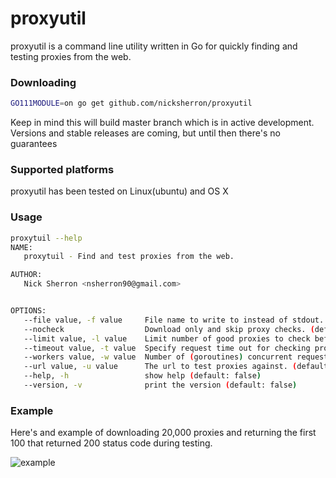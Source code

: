proxyutil
===
proxyutil is a command line utility written in Go for quickly finding and testing proxies from the web.


### Downloading

```bash
GO111MODULE=on go get github.com/nicksherron/proxyutil
```
Keep in mind this will build master branch which is in active development. 
Versions and stable releases are coming, but until then there's no guarantees

### Supported platforms
  proxyutil has been tested on Linux(ubuntu) and OS X

### Usage
```bash
proxytuil --help
NAME:
   proxytuil - Find and test proxies from the web.

AUTHOR:
   Nick Sherron <nsherron90@gmail.com>


OPTIONS:
   --file value, -f value     File name to write to instead of stdout.
   --nocheck                  Download only and skip proxy checks. (default: false)
   --limit value, -l value    Limit number of good proxies to check before completing. (default: 0)
   --timeout value, -t value  Specify request time out for checking proxies. (default: 15s)
   --workers value, -w value  Number of (goroutines) concurrent requests to make for checking proxies. (default: 20)
   --url value, -u value      The url to test proxies against. (default: "https://httpbin.org/ip")
   --help, -h                 show help (default: false)
   --version, -v              print the version (default: false)

```


### Example

Here's and example of downloading 20,000 proxies and returning the first 100 that returned 200 status code 
during testing. 

![example](https://github.com/nicksherron/proxyutil/blob/master/example.gif?raw=true)
